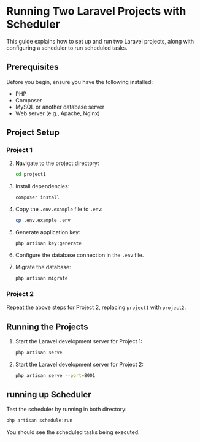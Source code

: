 # Running Two Laravel Projects with Scheduler

This guide explains how to set up and run two Laravel projects, along with configuring a scheduler to run scheduled tasks.

## Prerequisites

Before you begin, ensure you have the following installed:

- PHP
- Composer
- MySQL or another database server
- Web server (e.g., Apache, Nginx)

## Project Setup

### Project 1

2. Navigate to the project directory:

   ```bash
   cd project1
   ```

3. Install dependencies:

   ```bash
   composer install
   ```

4. Copy the `.env.example` file to `.env`:

   ```bash
   cp .env.example .env
   ```

5. Generate application key:

   ```bash
   php artisan key:generate
   ```

6. Configure the database connection in the `.env` file.

7. Migrate the database:

   ```bash
   php artisan migrate
   ```

### Project 2

Repeat the above steps for Project 2, replacing `project1` with `project2`.

## Running the Projects

1. Start the Laravel development server for Project 1:

   ```bash
   php artisan serve
   ```

2. Start the Laravel development server for Project 2:

   ```bash
   php artisan serve --port=8001
   ```

## running up Scheduler

Test the scheduler by running in both directory:

```bash
php artisan schedule:run
```

You should see the scheduled tasks being executed.
